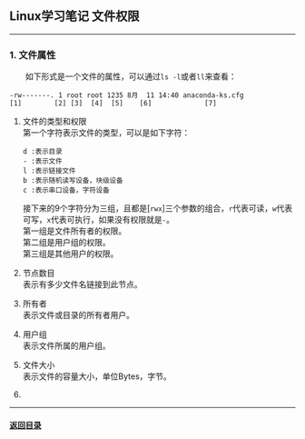 ## Linux学习笔记 文件权限
---
### 1. 文件属性

&emsp;&emsp;如下形式是一个文件的属性，可以通过`ls -l`或者`ll`来查看：  
```
-rw-------. 1 root root 1235 8月  11 14:40 anaconda-ks.cfg
[1]        [2] [3]  [4]  [5]    [6]             [7]
```

1. 文件的类型和权限  
第一个字符表示文件的类型，可以是如下字符：  
    ```
    d :表示目录
    - :表示文件
    l :表示链接文件
    b :表示随机读写设备，块级设备
    c :表示串口设备，字符设备
    ```  
    接下来的9个字符分为三组，且都是[`rwx`]三个参数的组合，`r`代表可读，`w`代表可写，`x`代表可执行，如果没有权限就是`-`。  
    第一组是文件所有者的权限。  
    第二组是用户组的权限。  
    第三组是其他用户的权限。

2. 节点数目  
表示有多少文件名链接到此节点。

3. 所有者  
表示文件或目录的所有者用户。

4. 用户组  
表示文件所属的用户组。

5. 文件大小  
表示文件的容量大小，单位Bytes，字节。

6. 


---
#### [返回目录](./)